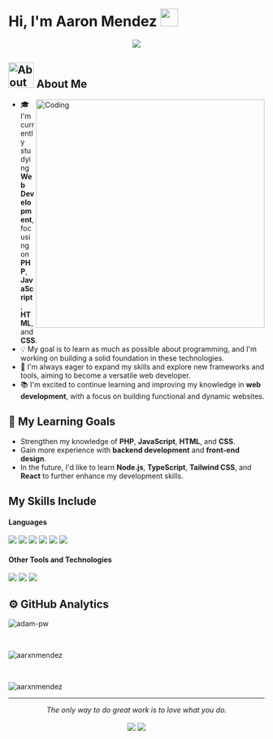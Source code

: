 # Hi, I'm Aaron Mendez <img src="https://media.giphy.com/media/hvRJCLFzcasrR4ia7z/giphy.gif" width="35">
<p align="center">
<a href="https://github.com/DenverCoder1/readme-typing-svg">
    <img src="https://readme-typing-svg.herokuapp.com?font=Time+New+Roman&color=cyan&size=25&center=true&vCenter=true&width=600&height=100&lines=Welcome+to+my+GitHub!;Web+Development+Student;PHP+%26+JavaScript+Enthusiast;Building+projects+step+by+step.;Always+learning+and+exploring!">
  </a>
</p>

<h2>
  <picture>
    <img src="https://github.com/7oSkaaa/7oSkaaa/blob/main/Images/about_me.gif?raw=true" width="50px" alt="About Me Icon">
  </picture> About Me
</h2>

<img align="right" alt="Coding" width="450" src="https://repository-images.githubusercontent.com/588181932/e36ec678-7984-4cdd-8e4c-a3932772ff8e">

<ul>
  <li>🎓 I'm currently studying <strong>Web Development</strong>, focusing on <strong>PHP</strong>, <strong>JavaScript</strong>, <strong>HTML</strong>, and <strong>CSS</strong>.</li>
  <li>💡 My goal is to learn as much as possible about programming, and I'm working on building a solid foundation in these technologies.</li>
  <li>🚀 I'm always eager to expand my skills and explore new frameworks and tools, aiming to become a versatile web developer.</li>
  <li>📚 I'm excited to continue learning and improving my knowledge in <strong>web development</strong>, with a focus on building functional and dynamic websites.</li>
</ul>


## 🚀 My Learning Goals

- Strengthen my knowledge of **PHP**, **JavaScript**, **HTML**, and **CSS**.
- Gain more experience with **backend development** and **front-end design**.
- In the future, I'd like to learn **Node.js**, **TypeScript**, **Tailwind CSS**, and **React** to further enhance my development skills.

## My Skills Include
<div>

<h4> Languages </h4>
<span> 
  <img src="https://img.shields.io/badge/HTML5-E34F26?style=for-the-badge&logo=html5&logoColor=white">
  <img src="https://img.shields.io/badge/CSS3-1572B6?style=for-the-badge&logo=css3&logoColor=white">
  <img src="https://img.shields.io/badge/JavaScript-F7DF1E?style=for-the-badge&logo=javascript&logoColor=black">
  <img src="https://img.shields.io/badge/PHP-777BB4?style=for-the-badge&logo=php&logoColor=white">
  <img src="https://img.shields.io/badge/java-%23ED8B00.svg?style=for-the-badge&logo=openjdk&logoColor=white">
  <img src="https://img.shields.io/badge/MySQL-4479A1?style=for-the-badge&logo=mysql&logoColor=white">
</span>

<h4> Other Tools and Technologies </h4>
<span>
  <img src="https://img.shields.io/badge/Git-F05032?style=for-the-badge&logo=git&logoColor=white">
<img src="https://img.shields.io/badge/Visual_Studio_Code-0078D4?style=for-the-badge&logo=visual%20studio%20code&logoColor=white">
<img src="https://img.shields.io/badge/phpstorm-143?style=for-the-badge&logo=phpstorm&logoColor=black&color=black&labelColor=darkorchid">
</span>
</div>

## ⚙️ GitHub Analytics
<p><img align="center"
    src="https://github-readme-stats.vercel.app/api/top-langs?username=aarxnmendez&show_icons=true&locale=en&bg_color=0d1117&text_color=ffffff&layout=compact"
    alt="adam-pw" 
    bg_color=#808080/></p>

<br>

<p><img src="https://github-readme-stats.vercel.app/api?username=aarxnmendez&show_icons=true&locale=en&bg_color=0d1117&text_color=ffffff&repo=convoychat"
    alt="aarxnmendez" /></p>

<br>

<p><img align="center" src="https://github-readme-streak-stats.herokuapp.com/?user=aarxnmendez&theme=dark&background=0d1117&date_format=M%20j%5B%2C%20Y%5D" alt="aarxnmendez" /></p>

<hr>
<p align="center">
   <i>The only way to do great work is to love what you do.</i>
   <br>
<br>	
<a target="_blank" href="https://www.linkedin.com/in/aaronmendezz/"><img src="https://img.shields.io/badge/-LinkedIn-0077B5?style=for-the-badge&logo=Linkedin&logoColor=white"></img></a>
<a target="_blank" href="mailto:aarxnmendezz@gmail.com"><img src="https://img.shields.io/badge/-Gmail-D14836?style=for-the-badge&logo=Gmail&logoColor=white"></img></a>
<br>
</p>

